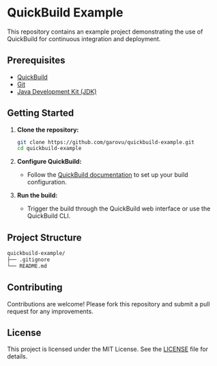 # QuickBuild Example

This repository contains an example project demonstrating the use of QuickBuild for continuous integration and deployment.

## Prerequisites

- [QuickBuild](https://www.pmease.com/)
- [Git](https://git-scm.com/)
- [Java Development Kit (JDK)](https://www.oracle.com/java/technologies/javase-downloads.html)

## Getting Started

1. **Clone the repository:**

    ```sh
    git clone https://github.com/garovu/quickbuild-example.git
    cd quickbuild-example
    ```

2. **Configure QuickBuild:**
    - Follow the [QuickBuild documentation](https://wiki.pmease.com/display/QB10/QuickBuild+10.0+User+Guide) to set up your build configuration.

3. **Run the build:**
    - Trigger the build through the QuickBuild web interface or use the QuickBuild CLI.

## Project Structure

```sh
quickbuild-example/
├── .gitignore
└── README.md
```

## Contributing

Contributions are welcome! Please fork this repository and submit a pull request for any improvements.

## License

This project is licensed under the MIT License. See the [LICENSE](LICENSE) file for details.
